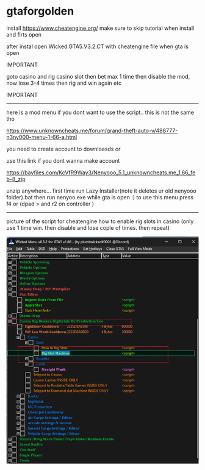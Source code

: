 # gtaforgolden



install https://www.cheatengine.org/ make sure to skip tutorial when install and firts open


after instal open Wicked.GTA5.V3.2.CT with cheatengine file when gta is open 


IMPORTANT

goto casino and rig casino slot then bet max 1 time then disable the mod, now  lose 3-4 times then rig and win again etc

IMPORTANT


-------------------------------------------------------------------------------------

here is a mod menu if you dont want to use the script.. this is not the same tho

https://www.unknowncheats.me/forum/grand-theft-auto-v/488777-n3ny000-menu-1-66-a.html 

you need to create account to downloasds or 

use this link if you dont wanna make account

https://bayfiles.com/KcVfR9Way3/Nenyooo_5.1_unknowncheats.me_1.66_feb-8_zip

unzip anywhere...
first time run Lazy Installer(note it deletes ur old nenyooo folder).bat
then run nenyoo.exe while gta is open :)
to use this menu press f4 or (dpad > and r2 on controller )




----------------------------------------------------
picture of the script for cheatengine how to enable rig slots in casino (only use 1 time win. then disable and lose cople of times. then repeat)

![alt text](https://raw.githubusercontent.com/ScriptsAndApps/gtaforgolden/main/slot.png)
